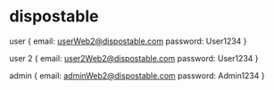# dispostable

user {
    email: userWeb2@dispostable.com
    password: User1234
}

user 2 {
    email: user2Web2@dispostable.com
    password: User1234
}

admin {
    email: adminWeb2@dispostable.com
    password: Admin1234
}